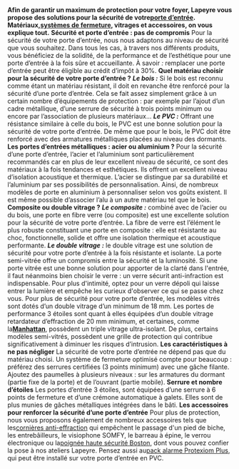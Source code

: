 ##
**Afin de garantir un maximum de protection pour votre foyer, Lapeyre vous propose des solutions pour la sécurité de votre**[**porte d’entrée**](https://www.lapeyre.fr/portes-CCU0004/portes-entree-CCN0051)**. Matériaux,**[**systèmes de fermeture**](https://www.lapeyre.fr/portes-CCU0004/poignees-serrures-CCN0055)**, vitrages et accessoires, on vous explique tout.**
**Sécurité et porte d’entrée : pas de compromis**
Pour la sécurité de votre porte d’entrée, nous nous adaptons au niveau de sécurité que vous souhaitez. Dans tous les cas, à travers nos différents produits, vous bénéficiez de la solidité, de la performance et de l’esthétique pour une porte d’entrée à la fois sûre et accueillante. À savoir _:_ remplacer une porte d’entrée peut être éligible au crédit d’impôt à 30%.
**Quel matériau choisir pour la sécurité de votre porte d’entrée ?**
**_Le bois :_** Si le bois est reconnu comme étant un matériau résistant, il doit en revanche être renforcé pour la sécurité d’une porte d’entrée. Cela se fait assez simplement grâce à un certain nombre d’équipements de protection : par exemple par l’ajout d’un cadre métallique, d’une serrure de sécurité à trois points minimum ou encore par l’association de plusieurs matériaux...
**_Le PVC :_** Offrant une résistance similaire à celle du bois, le PVC est une bonne solution pour la sécurité de votre porte d’entrée. De même que pour le bois, le PVC doit être renforcé avec des armatures métalliques placées au niveau des dormants.
**Les portes d’entrées métalliques : acier ou aluminium ?**
Pour la sécurité d’une porte d’entrée, l’acier et l’aluminium sont particulièrement recommandés car en plus de leur excellent niveau de sécurité, ce sont des matériaux à la fois tendances et esthétiques. Ils offrent un excellent niveau d’isolation acoustique et thermique. L’acier se distingue par sa durabilité et l’aluminium par ses possibilités de personnalisation. Ainsi, de nombreux modèles de porte en aluminium à personnaliser selon vos goûts existent. Il est même possible d’associer l’alu à un autre matériau tel que le bois.
**Composite ou double vitrage ?**
**_Le composite :_** combiné avec de l’acier ou du bois, une porte en fibre verre (ou composite) est une excellente solution pour la sécurité de votre porte d’entrée. La fibre de verre est l’élément le plus robuste constituant une porte en composite : elle est résistante au choc, fonctionnelle, solide et offre une isolation thermique et acoustique performante.
**_Le double vitrage :_** le double vitrage est une solution de sécurité pour votre porte d’entrée à la fois résistante et isolante. La porte semi-vitrée offre un compromis entre la sécurité et la luminosité. Si une porte vitrée est une bonne solution pour apporter de la clarté dans l'entrée, il faut néanmoins bien choisir le verre : un verre sécurit anti-infraction est indispensable. Pour plus d'intimité, optez pour un verre dépoli qui laisse entrer la lumière et empêche les curieux d'observer ce qui se passe chez vous.
Pour plus de sécurité pour votre porte d’entrée, les modèles vitrés sont dotés d’un double vitrage d’un minimum de 18 mm. Les portes de performance 3 étoiles sont quant à elles équipées d’un double vitrage retardateur d’effraction de 20 mm minimum, et certaines, comme la[**Manhattan**](https://www.lapeyre.fr/porte-d-entree-manhattan-aluminium-FPC2316670?xtmc=porte_manhatan&xtnp=1&xtcr=1), possèdent un triple vitrage ultra-isolant. De plus, certains modèles semi-vitrés, possèdent une grille de protection qui contribue significativement à diminuer les risques d’intrusion.
**Les caractéristiques à ne pas négliger**
La sécurité de votre porte d’entrée ne dépend pas que du matériau choisi. Un système de fermeture optimisé compte pour beaucoup : préférez des serrures certifiées (3 points minimum) avec une gâche filante. Ajoutez des paumelles à plusieurs niveaux : sur les armatures du dormant (partie fixe de la porte) et de l’ouvrant (partie mobile).
**Serrure et nombre d’étoiles**
Les portes d’entrée 3 étoiles, sont équipées d’une serrure à 6 points de fermeture et d’une crémone automatique à galets. Elles sont de plus munies de gâches métalliques intégrées dans le bâti.
**Les accessoires pour renforcer la sécurité d’une porte d’entrée**
Pour plus de protection, nous vous proposons également de nombreux accessoires tels que les[cornières anti-effraction](https://www.lapeyre.fr/corniere-anti-effraction-FPC0673821) qui empêchent le passage d'un pied de biche, les entrebâilleurs, le visiophone SOMFY, le barreau à épine, le verrou électronique ou la[poignée haute sécurité Boston](https://www.lapeyre.fr/poignee-de-securite-boston-FPC2406790?xtmc=poignee_haute_securite_boston&xtnp=1&xtcr=1), dont vous pouvez confier la pose à nos ateliers Lapeyre. Pensez aussi au[pack alarme Protexiom Plus](https://www.lapeyre.fr/alarme-protexiom-special-appartement-FPC473183), qui peut être installé sur votre porte d’entrée en PVC.